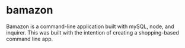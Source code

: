 # bamazon

Bamazon is a command-line application built with mySQL, node, and inquirer. This was built with the intention of creating a shopping-based command line app.

